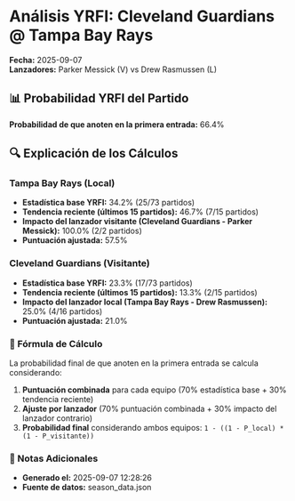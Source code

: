 # Análisis YRFI: Cleveland Guardians @ Tampa Bay Rays

**Fecha:** 2025-09-07  
**Lanzadores:** Parker Messick (V) vs Drew Rasmussen (L)

## 📊 Probabilidad YRFI del Partido

**Probabilidad de que anoten en la primera entrada:** 66.4%

## 🔍 Explicación de los Cálculos

### Tampa Bay Rays (Local)
- **Estadística base YRFI:** 34.2% (25/73 partidos)
- **Tendencia reciente (últimos 15 partidos):** 46.7% (7/15 partidos)
- **Impacto del lanzador visitante (Cleveland Guardians - Parker Messick):** 100.0% (2/2 partidos)
- **Puntuación ajustada:** 57.5%

### Cleveland Guardians (Visitante)
- **Estadística base YRFI:** 23.3% (17/73 partidos)
- **Tendencia reciente (últimos 15 partidos):** 13.3% (2/15 partidos)
- **Impacto del lanzador local (Tampa Bay Rays - Drew Rasmussen):** 25.0% (4/16 partidos)
- **Puntuación ajustada:** 21.0%

### 📝 Fórmula de Cálculo

La probabilidad final de que anoten en la primera entrada se calcula considerando:
1. **Puntuación combinada** para cada equipo (70% estadística base + 30% tendencia reciente)
2. **Ajuste por lanzador** (70% puntuación combinada + 30% impacto del lanzador contrario)
3. **Probabilidad final** considerando ambos equipos: `1 - ((1 - P_local) * (1 - P_visitante))`

### 📌 Notas Adicionales

- **Generado el:** 2025-09-07 12:28:26
- **Fuente de datos:** season_data.json
